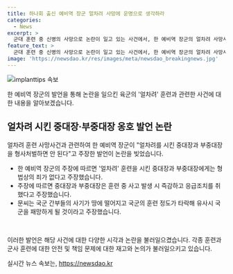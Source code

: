```yaml
---
title: 하나회 출신 예비역 장군 얼차려 사망에 운명으로 생각하라
categories:
  - News
excerpt: >
  군대 훈련 중 신병의 사망으로 논란이 일고 있는 사건에서, 한 예비역 장군의 얼차려 사망사건에 대한 발언이 논란을 불러일으키고 있다. 해당 예비역 장군은 중대장과 부중대장을 형사처벌하는 것을 반대하며 군대 훈련이 소홀했다는 주장을 펼치고 있다. 또한, 군인권센터에 대한 비판과 함께 훈련 간부들의 무죄를 주장하고 있으며, 이에 대한 논란이 계속되고 있다. 해당 사건은 훈련 중인 훈련병이 사망한 뒤에도 논란이 남아있으며, 관련된 장교와 부대장들의 책임에 대한 논의가 계속될 전망이다.
feature_text: >
  군대 훈련 중 신병의 사망으로 논란이 일고 있는 사건에서, 한 예비역 장군의 얼차려 사망사건에 대한 발언이 논란을 불러일으키고 있다. 해당 예비역 장군은 중대장과 부중대장을 형사처벌하는 것을 반대하며 군대 훈련이 소홀했다는 주장을 펼치고 있다. 또한, 군인권센터에 대한 비판과 함께 훈련 간부들의 무죄를 주장하고 있으며, 이에 대한 논란이 계속되고 있다. 해당 사건은 훈련 중인 훈련병이 사망한 뒤에도 논란이 남아있으며, 관련된 장교와 부대장들의 책임에 대한 논의가 계속될 전망이다.
image: 'https://newsdao.kr/res/images/meta/newsdao_breakingnews.jpg'
---
```


<p><img src="https://newsdao.kr/res/images/meta/newsdao_breakingnews.jpg" alt="implanttips 속보" /></p>

<p>한 예비역 장군의 발언을 통해 논란을 일으킨 육군의 '얼차려' 훈련과 관련한 사건에 대한 내용을 알아보겠습니다.</p>

<h2 data-ke-size="size26">얼차려 시킨 중대장·부중대장 옹호 발언 논란</h2>

<p>얼차려 훈련 사망사건과 관련하여 한 예비역 장군이 "얼차려를 시킨 중대장과 부중대장을 형사처벌하면 안 된다"고 주장한 발언이 논란을 빚었습니다.</p>

<ul>
  <li>한 예비역 장군의 주장에 따르면 '얼차려' 훈련을 시킨 중대장과 부중대장에게는 형법상의 죄가 없다고 주장했습니다.</li>
  <li>주장에 따르면 중대장과 부중대장은 훈련 중 사고 발생 시 즉감하고 응급조치를 취했다고 주장했습니다.</li>
  <li>문씨는 국군 간부들의 사기가 땅에 떨어지고 국군의 훈련 정도가 타락해 유사시 국군을 패망하게 될 것이라고 주장했습니다.</li>
</ul>

<p data-ke-size="size16">&nbsp;</p>

<p>이러한 발언은 해당 사건에 대한 다양한 시각과 논란을 불러일으켰습니다. 각종 훈련과 군사 훈련에 대한 안전 및 책임 문제에 대한 재고와 논의가 불러일으키고 있습니다.</p>
실시간 뉴스 속보는, <a href="https://newsdao.kr" rel="dofollow">https://newsdao.kr</a>


